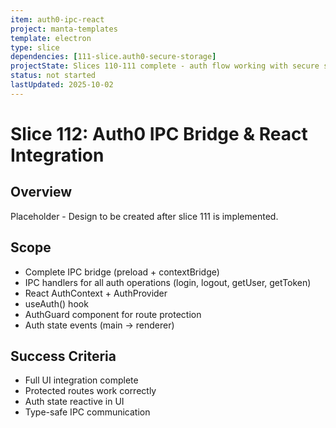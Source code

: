 ```yaml
---
item: auth0-ipc-react
project: manta-templates
template: electron
type: slice
dependencies: [111-slice.auth0-secure-storage]
projectState: Slices 110-111 complete - auth flow working with secure storage
status: not started
lastUpdated: 2025-10-02
---
```


# Slice 112: Auth0 IPC Bridge & React Integration

## Overview
Placeholder - Design to be created after slice 111 is implemented.

## Scope
- Complete IPC bridge (preload + contextBridge)
- IPC handlers for all auth operations (login, logout, getUser, getToken)
- React AuthContext + AuthProvider
- useAuth() hook
- AuthGuard component for route protection
- Auth state events (main → renderer)

## Success Criteria
- Full UI integration complete
- Protected routes work correctly
- Auth state reactive in UI
- Type-safe IPC communication
